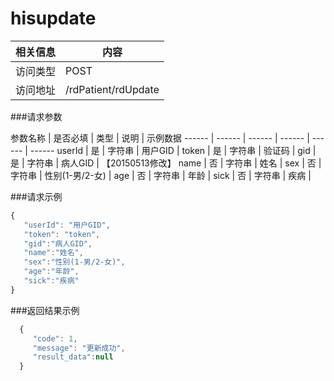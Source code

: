 # hisupdate
 相关信息 | 内容
 ------ | ------
 访问类型 | POST
 访问地址 | /rdPatient/rdUpdate

###请求参数

 参数名称 | 是否必填 | 类型 | 说明 | 示例数据
 ------ | ------ | ------ | ------ | ------ | ------
 userId | 是 | 字符串 | 用户GID | 
 token | 是 | 字符串 | 验证码 | 
 gid | 是 | 字符串 | 病人GID | 【20150513修改】
 name | 否 | 字符串 | 姓名 | 
 sex | 否 | 字符串 | 性别(1-男/2-女) | 
 age | 否 | 字符串 | 年龄 | 
 sick | 否 | 字符串 | 疾病 | 

###请求示例
```javascript
{
   "userId": "用户GID",
   "token": "token",
   "gid":"病人GID",
   "name":"姓名",
   "sex":"性别(1-男/2-女)",
   "age":"年龄",
   "sick":"疾病"
}
```

###返回结果示例

```javascript
  {
     "code": 1,
     "message": "更新成功",
     "result_data":null
  }



```
